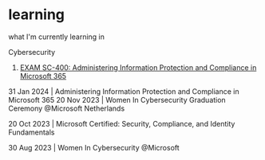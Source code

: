 # learning
what I'm currently learning in 

Cybersecurity

1. [EXAM SC-400: Administering Information Protection and Compliance in Microsoft 365](https://github.com/insanesein/learning/blob/main/SC-400-Certificate.md)




31 Jan 2024 | Administering Information Protection and Compliance in Microsoft 365<a>
20 Nov 2023 | Women In Cybersecurity Graduation Ceremony @Microsoft Netherlands

20 Oct 2023 | Microsoft Certified: Security, Compliance, and Identity Fundamentals

30 Aug 2023 | Women In Cybersecurity @Microsoft

